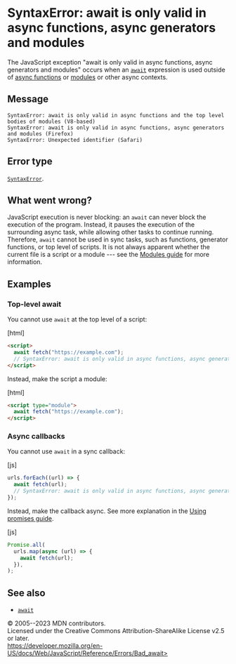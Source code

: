 SyntaxError: await is only valid in async functions, async generators and modules
=================================================================================


The JavaScript exception \"await is only valid in async functions, async
generators and modules\" occurs when an [`await`](../operators/await)
expression is used outside of [async
functions](../statements/async_function) or
[modules](https://developer.mozilla.org/en-US/docs/Web/JavaScript/Guide/Modules)
or other async contexts.



Message
-------


```text
SyntaxError: await is only valid in async functions and the top level bodies of modules (V8-based)
SyntaxError: await is only valid in async functions, async generators and modules (Firefox)
SyntaxError: Unexpected identifier (Safari)
```




Error type 
----------


[`SyntaxError`](../global_objects/syntaxerror).




What went wrong? 
----------------


JavaScript execution is never blocking: an `await` can never block the
execution of the program. Instead, it pauses the execution of the
surrounding async task, while allowing other tasks to continue running.
Therefore, `await` cannot be used in sync tasks, such as functions,
generator functions, or top level of scripts. It is not always apparent
whether the current file is a script or a module --- see the [Modules
guide](https://developer.mozilla.org/en-US/docs/Web/JavaScript/Guide/Modules#top_level_await)
for more information.




Examples
--------



### Top-level await 


You cannot use `await` at the top level of a script:



[html]


```html
<script>
  await fetch("https://example.com");
  // SyntaxError: await is only valid in async functions, async generators and modules
</script>
```


Instead, make the script a module:



[html]


```html
<script type="module">
  await fetch("https://example.com");
</script>
```





### Async callbacks 


You cannot use `await` in a sync callback:



[js]


```js
urls.forEach((url) => {
  await fetch(url);
  // SyntaxError: await is only valid in async functions, async generators and modules
});
```


Instead, make the callback async. See more explanation in the [Using
promises
guide](https://developer.mozilla.org/en-US/docs/Web/JavaScript/Guide/Using_promises#composition).



[js]


```js
Promise.all(
  urls.map(async (url) => {
    await fetch(url);
  }),
);
```





See also 
--------


-   [`await`](../operators/await)




© 2005--2023 MDN contributors.\
Licensed under the Creative Commons Attribution-ShareAlike License v2.5
or later.\
https://developer.mozilla.org/en-US/docs/Web/JavaScript/Reference/Errors/Bad_await>

